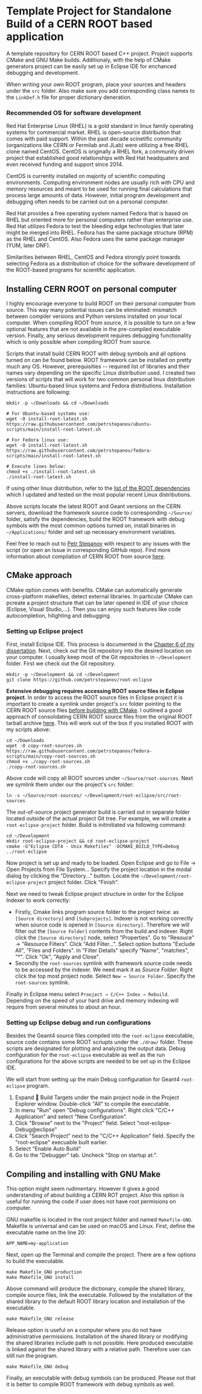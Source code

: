# Template Project for Standalone Build of a CERN ROOT based application
A template repository for CERN ROOT based C++ project. Project supports CMake and GNU Make builds. Additionaly, with the help of CMake generators project can be easily set up in Eclipse IDE for enchanced debugging and development.

When writing your own ROOT program, place your sources and headers under the `src` folder. Also make sure you add corresponding class names to the `LinkDef.h` file for proper dictionary deneration.

### Recommended OS for software development

Red Hat Enterprise Linux (RHEL) is a gold standard in linux family operating systems for commercial market. RHEL is open-source distribution that comes with paid support. Within the past decade scinetific community (organizations like CERN or Fermilab and JLab) were utilizing a free RHEL clone named CentOS. CentOS is originally a RHEL fork, a community driven project that established good relationships with Red Hat headquaters and even received funding and support since 2014. 

CentOS is currently installed on majority of scientific computing environments. Computing environment nodes are usually rich with CPU and memory resources and meant to be used for running final calculations that process large amounts of data. However, initial program development and debugging often needs to be carried out on a personal computer.

Red Hat provides a free operating system named Fedora that is based on RHEL but oriented more for personal computers rather than enterprise use. Red Hat utilizes Fedora to test the bleeding edge technologies that later might be merged into RHEL. Fedora has the same package structure (RPM) as the RHEL and CentOS. Also Fedora uses the same package manager (YUM, later DNF).

Similarities between RHEL, CentOS and Fedora strongly point towards selecting Fedora as a distribution of choice for the software development of the ROOT-based programs for scientific application.

## Installing CERN ROOT on personal computer

I highly encourage everyone to build ROOT on their personal computer from source. This way many potential issues can be eliminated: mismatch between compiler versions and Python versions installed on your local computer. When compiling ROOT from source, it is possible to turn on a few optional features that are not available in the pre-compiled executable version. Finally, any serious development requires debugging functionality which is only possible when compiling ROOT from source.

Scripts that install build CERN ROOT with debug symbols and all options turned on can be found below. ROOT framework can be installed on pretty much any OS. However, prerequisities -- required list of libraries and their names vary depending on the specific Linux distribution used. I created two versions of scripts that will work for two common personal linux distribution families: Ubuntu-based linux systems and Fedora distributions. Installation instructions are following:

```
mkdir -p ~/Downloads && cd ~/Downloads

# For Ubuntu-based systems use:
wget -O install-root-latest.sh https://raw.githubusercontent.com/petrstepanov/ubuntu-scripts/main/install-root-latest.sh

# For Fedora linux use:
wget -O install-root-latest.sh https://raw.githubusercontent.com/petrstepanov/fedora-scripts/main/install-root-latest.sh

# Execute lines below:
chmod +x ./install-root-latest.sh
./install-root-latest.sh
```

If using other linux distribution, refer to the [list of the ROOT dependencies](https://root.cern/install/dependencies/) which I updated and tested on the most popular recent Linux distributions.

Above scripts locate the latest ROOT and Geant versions on the CERN servers, download the framework source code to corresponding `~/Source/` folder, satisfy the dependencies, build the ROOT framework with debug symbols with the most common options turned on, install binaries in `~/Applications/` folder and set up necessary environment variables.

Feel free to reach out to [Petr Stepanov](https://github.com/petrstepanov/) with respect to any issues with the script (or open an Issue in corresponding GitHub repo). Find more information about compilation of CERN ROOT from source [here](https://root.cern/install/build_from_source/).

## CMake approach
CMake option comes with benefits. CMake can automatically generate cross-platform makefiles, detect external libraries. In particular CMake can pcreate a project structure that can be later opened in IDE of your choice (Eclipse, Visual Studio,…). Then you can enjoy such features like code autocompletion, hilighting and debugging.

### Setting up Eclipse project

First, install Eclipse IDE. This process is documented in the [Chapter 6 of my dissertation](https://petrstepanov.com/static/petr-stepanov-dissertation-latest.pdf). Next, check out the Git repository into the desired location on your computer. I usually keep most of the Git repositories in `~/Development` folder. First we check out the Git repository.
```
mkdir -p ~/Development && cd ~/Development
git clone https://github.com/petrstepanov/root-eclipse
```

**Extensive debugging requires accessing ROOT source files in Eclipse project**. In order to access the ROOT source files in Eclipse project it is important to create a symlink under project's `src` folder pointing to the CERN ROOT source files [before building with CMake](https://stackoverflow.com/questions/48509911/cmake-add-subdirectory-vs-include). I outlined a good approach of consolidating CERN ROOT source files from the original ROOT tarball archive [here](https://github.com/petrstepanov/fedora-scripts/blob/main/copy-root-sources.sh). This will work out of the box if you installed ROOT with my scripts above:
```
cd ~/Downloads
wget -O copy-root-sources.sh https://raw.githubusercontent.com/petrstepanov/fedora-scripts/main/copy-root-sources.sh
chmod +x ./copy-root-sources.sh
./copy-root-sources.sh
```

Above code will copy all ROOT sources under `~/Source/root-sources`. Next we symlink them under our the project's `src` folder:

```
ln -s ~/Source/root-sources/ ~/Development/root-eclipse/src/root-sources
```

The out-of-source project generator build is carried out in separate folder located outside of the actual project Git tree. For example, we will create a `root-eclipse-project` folder. Build is initinitiated via following command:
```
cd ~/Development
mkdir root-eclipse-project && cd root-eclipse-project
cmake -G"Eclipse CDT4 - Unix Makefiles" -DCMAKE_BUILD_TYPE=Debug ../root-eclipse
```

Now project is set up and ready to be loaded. Open Eclipse and go to File → Open Projects from File System... Specify the project location in the modal dialog by clicking the "Directory..." button. Locate the `~/Development/root-eclipse-project` project folder. Click "Finish". 

Next we need to tweak Eclipse project structure in order for the Eclipse Indexer to work correctly:

* Firstly, Cmake links program source folder to the project twice: as `[Source directory]` and `[Subprojects]`. Indexer is not working correctly when source code is opened in `[Source directory]`. Therefore we will filter out the `[Source Folder]` contents from the build and indexer. Right click the `[Source directory]` node, select "Properties". Go to "Resouce" → "Resource Filters". Click "Add Filter...". Select option buttons "Exclude All", "Files and Folders". In "Filter Details" specify "Name", "matches", "*". Click "Ok", "Apply and Close".
* Secondly the `root-sources` symlink with framework source code needs to be accessed by the indexer. We need mark it as *Source Folder*. Right click the top most project node. Select `New → Source Folder`. Specify the `root-sources` symlink.

Finally in Eclipse menu select `Prooject → C/C++ Index → Rebuild`. Depending on the speed of your hard drive and memory indexing will require from several minutes to about an hour.

### Setting up Eclipse debug and run configurations

Besides the Geant4 source files compiled into the `root-eclipse` executable, source code contains some ROOT scriupts under the `./draw/` folder. These scripts are designated for plotting and analyzing the output data. Debug configuration for the `root-eclipse` executable as well as the run configurations for the above scripts are needed to be set up in the Eclipse IDE.

We will start from setting up the main Debug configuration for Geant4 `root-eclipse` program.

1. Expand 🎯 Build Targets under the main project node in the Project Explorer window. Double-click "All" to compile the executable.
2. In menu "Run" open "Debug configurations". Right click "C/C++ Application" and select "New Configuration".
3. Click "Browse" next to the "Project" field. Select "root-eclipse-Debug@eclipse"
4. Click "Search Project" next to the "C/C++ Application" field. Specify the "root-eclipse" execuable built earlier.
5. Select "Enable Auto Build"
6. Go to the "Debugger" tab. Uncheck "Stop on startup at:".

## Compiling and installing with GNU Make
This option might seem rudimentary. However it gives a good understanding of about building a CERN ROT project. Also this option is useful for running the code if user does not have root permisions on computer.

GNU makefile is located in the root project folder and named `Makefile-GNU`. Makefile is universal and can be used on macOS and Linux. First, define the executable name on the line 20:
```
APP_NAME=my-application
```
Next, open up the Terminal and compile the project. There are a few options to build the executable.
```
make Makefile_GNU production
make Makefile_GNU install
```
Above command will produce the dictionary, compile the shared library, compile source files, link the executable. Followed by the installation of the shared library to the default ROOT library location and installation of the executable.
```
make Makefile_GNU release
```
Release option is useful on a computer where you do not have administrative permissions. Installation of the shared library or modifying the shared libraries include path is not possible. Here produced executable is linked against the shared library with a relative path. Therefore user can still run the program.
```
make Makefile_GNU debug
```
Finally, an executable with debug symbols can be produced. Please not that it is better to compile ROOT framework with debug symbols as well.
